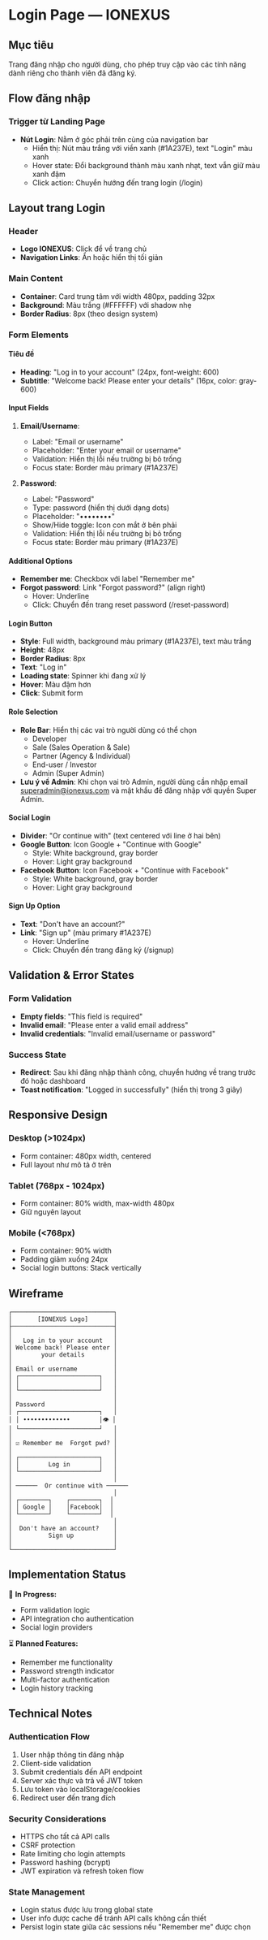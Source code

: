 # Login Page — IONEXUS

## Mục tiêu
Trang đăng nhập cho người dùng, cho phép truy cập vào các tính năng dành riêng cho thành viên đã đăng ký.

## Flow đăng nhập

### Trigger từ Landing Page
- **Nút Login**: Nằm ở góc phải trên cùng của navigation bar
  - Hiển thị: Nút màu trắng với viền xanh (#1A237E), text "Login" màu xanh
  - Hover state: Đổi background thành màu xanh nhạt, text vẫn giữ màu xanh đậm
  - Click action: Chuyển hướng đến trang login (/login)

## Layout trang Login

### Header
- **Logo IONEXUS**: Click để về trang chủ
- **Navigation Links**: Ẩn hoặc hiển thị tối giản

### Main Content
- **Container**: Card trung tâm với width 480px, padding 32px
- **Background**: Màu trắng (#FFFFFF) với shadow nhẹ
- **Border Radius**: 8px (theo design system)

### Form Elements

#### Tiêu đề
- **Heading**: "Log in to your account" (24px, font-weight: 600)
- **Subtitle**: "Welcome back! Please enter your details" (16px, color: gray-600)

#### Input Fields
1. **Email/Username**:
   - Label: "Email or username"
   - Placeholder: "Enter your email or username"
   - Validation: Hiển thị lỗi nếu trường bị bỏ trống
   - Focus state: Border màu primary (#1A237E)

2. **Password**:
   - Label: "Password"
   - Type: password (hiển thị dưới dạng dots)
   - Placeholder: "••••••••"
   - Show/Hide toggle: Icon con mắt ở bên phải
   - Validation: Hiển thị lỗi nếu trường bị bỏ trống
   - Focus state: Border màu primary (#1A237E)

#### Additional Options
- **Remember me**: Checkbox với label "Remember me"
- **Forgot password**: Link "Forgot password?" (align right)
  - Hover: Underline
  - Click: Chuyển đến trang reset password (/reset-password)

#### Login Button
- **Style**: Full width, background màu primary (#1A237E), text màu trắng
- **Height**: 48px
- **Border Radius**: 8px
- **Text**: "Log in"
- **Loading state**: Spinner khi đang xử lý
- **Hover**: Màu đậm hơn
- **Click**: Submit form

#### Role Selection
- **Role Bar**: Hiển thị các vai trò người dùng có thể chọn
  - Developer
  - Sale (Sales Operation & Sale)
  - Partner (Agency & Individual)
  - End-user / Investor
  - Admin (Super Admin)
- **Lưu ý về Admin**: Khi chọn vai trò Admin, người dùng cần nhập email superadmin@ionexus.com và mật khẩu để đăng nhập với quyền Super Admin.

#### Social Login
- **Divider**: "Or continue with" (text centered với line ở hai bên)
- **Google Button**: Icon Google + "Continue with Google"
  - Style: White background, gray border
  - Hover: Light gray background
- **Facebook Button**: Icon Facebook + "Continue with Facebook"
  - Style: White background, gray border
  - Hover: Light gray background

#### Sign Up Option
- **Text**: "Don't have an account?"
- **Link**: "Sign up" (màu primary #1A237E)
  - Hover: Underline
  - Click: Chuyển đến trang đăng ký (/signup)

## Validation & Error States

### Form Validation
- **Empty fields**: "This field is required"
- **Invalid email**: "Please enter a valid email address"
- **Invalid credentials**: "Invalid email/username or password"

### Success State
- **Redirect**: Sau khi đăng nhập thành công, chuyển hướng về trang trước đó hoặc dashboard
- **Toast notification**: "Logged in successfully" (hiển thị trong 3 giây)

## Responsive Design

### Desktop (>1024px)
- Form container: 480px width, centered
- Full layout như mô tả ở trên

### Tablet (768px - 1024px)
- Form container: 80% width, max-width 480px
- Giữ nguyên layout

### Mobile (<768px)
- Form container: 90% width
- Padding giảm xuống 24px
- Social login buttons: Stack vertically

## Wireframe
```
┌────────────────────────────┐
│       [IONEXUS Logo]       │
├────────────────────────────┤
│                            │
│   Log in to your account   │
│ Welcome back! Please enter │
│        your details        │
│                            │
│ Email or username          │
│ ┌──────────────────────┐   │
│ │                      │   │
│ └──────────────────────┘   │
│                            │
│ Password                   │
│ ┌──────────────────────┐   │
│ │ •••••••••••••        │👁️ │
│ └──────────────────────┘   │
│                            │
│ ☑ Remember me  Forgot pwd? │
│                            │
│ ┌──────────────────────┐   │
│ │        Log in        │   │
│ └──────────────────────┘   │
│                            │
│ ──────  Or continue with ──────
│                            │
│ ┌────────┐    ┌────────┐  │
│ │ Google │    │Facebook│  │
│ └────────┘    └────────┘  │
│                            │
│  Don't have an account?    │
│          Sign up           │
│                            │
└────────────────────────────┘
```

## Implementation Status

🔄 **In Progress:**
- Form validation logic
- API integration cho authentication
- Social login providers

⏳ **Planned Features:**
- Remember me functionality
- Password strength indicator
- Multi-factor authentication
- Login history tracking

## Technical Notes

### Authentication Flow
1. User nhập thông tin đăng nhập
2. Client-side validation
3. Submit credentials đến API endpoint
4. Server xác thực và trả về JWT token
5. Lưu token vào localStorage/cookies
6. Redirect user đến trang đích

### Security Considerations
- HTTPS cho tất cả API calls
- CSRF protection
- Rate limiting cho login attempts
- Password hashing (bcrypt)
- JWT expiration và refresh token flow

### State Management
- Login status được lưu trong global state
- User info được cache để tránh API calls không cần thiết
- Persist login state giữa các sessions nếu "Remember me" được chọn